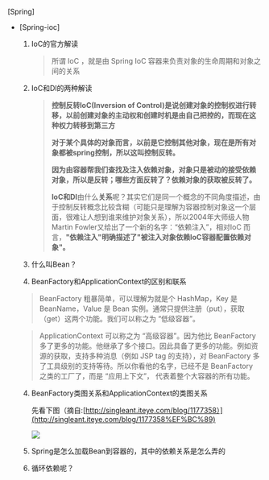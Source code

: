 [Spring]

- [Spring-ioc]
  1. IoC的官方解读

     > 所谓 IoC ，就是由 Spring IoC 容器来负责对象的生命周期和对象之间的关系

  2. IoC和DI的两种解读

     > **控制反转IoC(Inversion of Control)是说创建对象的控制权进行转移，以前创建对象的主动权和创建时机是由自己把控的，而现在这种权力转移到第三方**
     >
     > **对于某个具体的对象而言，以前是它控制其他对象，现在是所有对象都被spring控制，所以这叫控制反转。**
     >
     > **因为由容器帮我们查找及注入依赖对象，对象只是被动的接受依赖对象，所以是反转；哪些方面反转了？依赖对象的获取被反转了。**
     >
     > **IoC和DI**由什么**关系**呢？其实它们是同一个概念的不同角度描述，由于控制反转概念比较含糊（可能只是理解为容器控制对象这一个层面，很难让人想到谁来维护对象关系），所以2004年大师级人物Martin Fowler又给出了一个新的名字：“依赖注入”，相对IoC 而言，**"依赖注入"明确描述了"被注入对象依赖IoC容器配置依赖对象"。**

  3. 什么叫Bean？

  4. BeanFactory和ApplicationContext的区别和联系
   > BeanFactory 粗暴简单，可以理解为就是个 HashMap，Key 是 BeanName，Value 是 Bean 实例。通常只提供注册（put），获取（get）这两个功能。我们可以称之为 “低级容器”。

  > ApplicationContext 可以称之为 “高级容器”。因为他比 BeanFactory 多了更多的功能。他继承了多个接口。因此具备了更多的功能。例如资源的获取，支持多种消息（例如 JSP tag 的支持），对 BeanFactory 多了工具级别的支持等待。所以你看他的名字，已经不是 BeanFactory 之类的工厂了，而是 “应用上下文”， 代表着整个大容器的所有功能。
  4. BeanFactory类图关系和ApplicationContext的类图关系

     先看下图（摘自:[http://singleant.iteye.com/blog/1177358）](http://singleant.iteye.com/blog/1177358%EF%BC%89)

     ![](/Users/xiaoyizhi/dev/source/spring/spring-core/notes/spring-ioc类图.jpg)

  5. Spring是怎么加载Bean到容器的，其中的依赖关系是怎么弄的

  6. 循环依赖呢？
